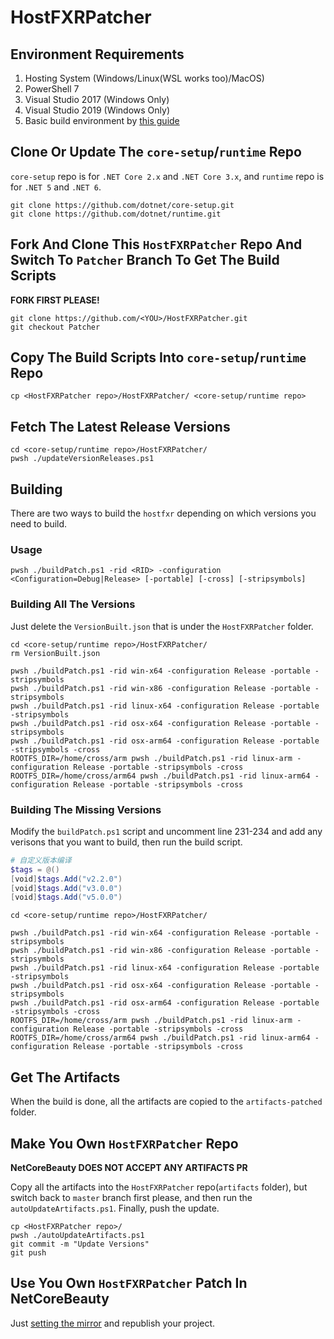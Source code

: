 # HostFXRPatcher

## Environment Requirements
1. Hosting System (Windows/Linux(WSL works too)/MacOS)
2. PowerShell 7
3. Visual Studio 2017 (Windows Only)
4. Visual Studio 2019 (Windows Only)
5. Basic build environment by [this guide](https://github.com/dotnet/runtime/blob/main/docs/workflow/README.md)

## Clone Or Update The `core-setup`/`runtime` Repo

`core-setup` repo is for `.NET Core 2.x` and `.NET Core 3.x`, and `runtime` repo is for `.NET 5` and `.NET 6`.
```shell
git clone https://github.com/dotnet/core-setup.git
git clone https://github.com/dotnet/runtime.git
```

## Fork And Clone This `HostFXRPatcher` Repo And Switch To `Patcher` Branch To Get The Build Scripts

**FORK FIRST PLEASE!**

```shell
git clone https://github.com/<YOU>/HostFXRPatcher.git
git checkout Patcher
```

## Copy The Build Scripts Into `core-setup`/`runtime` Repo

```shell
cp <HostFXRPatcher repo>/HostFXRPatcher/ <core-setup/runtime repo>
```

## Fetch The Latest Release Versions

```shell
cd <core-setup/runtime repo>/HostFXRPatcher/
pwsh ./updateVersionReleases.ps1
```

## Building
There are two ways to build the `hostfxr` depending on which versions you need to build.

### Usage

```shell
pwsh ./buildPatch.ps1 -rid <RID> -configuration <Configuration=Debug|Release> [-portable] [-cross] [-stripsymbols]
```

### Building All The Versions
Just delete the `VersionBuilt.json` that is under the `HostFXRPatcher` folder.

```shell
cd <core-setup/runtime repo>/HostFXRPatcher/
rm VersionBuilt.json

pwsh ./buildPatch.ps1 -rid win-x64 -configuration Release -portable -stripsymbols
pwsh ./buildPatch.ps1 -rid win-x86 -configuration Release -portable -stripsymbols
pwsh ./buildPatch.ps1 -rid linux-x64 -configuration Release -portable -stripsymbols
pwsh ./buildPatch.ps1 -rid osx-x64 -configuration Release -portable -stripsymbols
pwsh ./buildPatch.ps1 -rid osx-arm64 -configuration Release -portable -stripsymbols -cross
ROOTFS_DIR=/home/cross/arm pwsh ./buildPatch.ps1 -rid linux-arm -configuration Release -portable -stripsymbols -cross
ROOTFS_DIR=/home/cross/arm64 pwsh ./buildPatch.ps1 -rid linux-arm64 -configuration Release -portable -stripsymbols -cross
```

### Building The Missing Versions
Modify the `buildPatch.ps1` script and uncomment line 231-234 and add any verisons that you want to build, then run the build script.

```powershell
# 自定义版本编译
$tags = @()
[void]$tags.Add("v2.2.0")
[void]$tags.Add("v3.0.0")
[void]$tags.Add("v5.0.0")
```

```shell
cd <core-setup/runtime repo>/HostFXRPatcher/

pwsh ./buildPatch.ps1 -rid win-x64 -configuration Release -portable -stripsymbols
pwsh ./buildPatch.ps1 -rid win-x86 -configuration Release -portable -stripsymbols
pwsh ./buildPatch.ps1 -rid linux-x64 -configuration Release -portable -stripsymbols
pwsh ./buildPatch.ps1 -rid osx-x64 -configuration Release -portable -stripsymbols
pwsh ./buildPatch.ps1 -rid osx-arm64 -configuration Release -portable -stripsymbols -cross
ROOTFS_DIR=/home/cross/arm pwsh ./buildPatch.ps1 -rid linux-arm -configuration Release -portable -stripsymbols -cross
ROOTFS_DIR=/home/cross/arm64 pwsh ./buildPatch.ps1 -rid linux-arm64 -configuration Release -portable -stripsymbols -cross
```

## Get The Artifacts
When the build is done, all the artifacts are copied to the `artifacts-patched` folder.

## Make You Own `HostFXRPatcher` Repo
**NetCoreBeauty DOES NOT ACCEPT ANY ARTIFACTS PR**

Copy all the artifacts into the `HostFXRPatcher` repo(`artifacts` folder), but switch back to `master` branch first please, and then run the `autoUpdateArtifacts.ps1`. Finally, push the update.
```shell
cp <HostFXRPatcher repo>/
pwsh ./autoUpdateArtifacts.ps1
git commit -m "Update Versions"
git push
```

## Use You Own `HostFXRPatcher` Patch In NetCoreBeauty
Just [setting the mirror](https://github.com/nulastudio/NetBeauty2/tree/v1#mirror) and republish your project.
